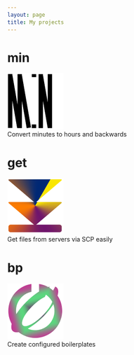 ```yaml
---
layout: page
title: My projects
---
```


<div class="card">
  <div class="intro">
    <h1>min</h1>
    <img src="assets/images/projects/min_128.png">
  </div>

  <div class="details">
    Convert minutes to hours and backwards
  </div>
</div>

<div class="card">
  <div class="intro">
    <h1>get</h1>
    <img src="assets/images/projects/get_128.png">
  </div>

  <div class="details">
    Get files from servers via SCP easily
  </div>
</div>

<div class="card">
  <div class="intro">
    <h1>bp</h1>
    <img src="assets/images/projects/bp_128.png">
  </div>

  <div class="details">
    Create configured boilerplates
  </div>
</div>

